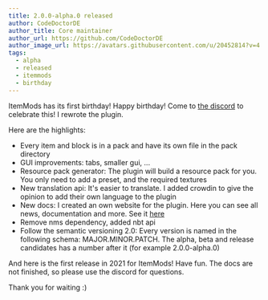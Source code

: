 ```yaml
---
title: 2.0.0-alpha.0 released
author: CodeDoctorDE
author_title: Core maintainer
author_url: https://github.com/CodeDoctorDE
author_image_url: https://avatars.githubusercontent.com/u/20452814?v=4
tags:
  - alpha
  - released
  - itemmods
  - birthday
---
```


ItemMods has its first birthday! Happy birthday! Come to [the discord](https://go.linwood.dev/itemmods-discord) to celebrate this! I rewrote the plugin.

Here are the highlights:

* Every item and block is in a pack and have its own file in the pack directory
* GUI improvements: tabs, smaller gui, ...
* Resource pack generator: The plugin will build a resource pack for you. You only need to add a preset, and the required textures
* New translation api: It's easier to translate. I added crowdin to give the opinion to add their own language to the plugin
* New docs: I created an own website for the plugin. Here you can see all news, documentation and more. See it [here](https://itemmods.linwood.dev)
* Remove nms dependency, added nbt api
* Follow the semantic versioning 2.0: Every version is named in the following schema: MAJOR.MINOR.PATCH. The alpha, beta and release candidates has a number after it (for example 2.0.0-alpha.0)

And here is the first release in 2021 for ItemMods! Have fun. The docs are not finished, so please use the discord for questions.

Thank you for waiting :)